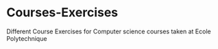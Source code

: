 # Courses-Exercises
Different Course Exercises for Computer science courses taken at Ecole Polytechnique
